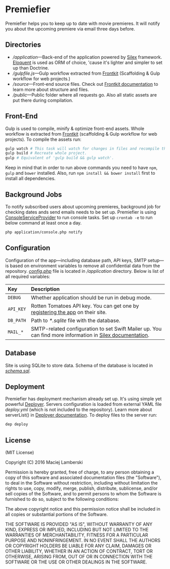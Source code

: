# Premiefier

Premiefier helps you to keep up to date with movie premieres. It will notify you about the upcoming premiere via email three days before.

## Directories

* _/application_—Back-end of the application powered by [Silex](https://github.com/silexphp/Silex) framework. [Eloquent](https://laravel.com/docs/eloquent) is used as ORM of choice, 'cause it's lighter and simpler to set up than Doctrine.
* _/gulpfile.js_—Gulp workflow extracted from [Frontkit](https://github.com/lamberski/frontkit) (Scaffolding & Gulp workflow for web projects.)
* _/source_—Front-end source files. Check out [Frontkit documentation](https://github.com/lamberski/frontkit/blob/master/README.md) to learn more about structure and files.
* _/public_—Public folder where all requests go. Also all static assets are put there during compilation.

## Front-End

Gulp is used to compile, minify & optimize front-end assets. Whole workflow is extracted from [Frontkit](https://github.com/lamberski/frontkit) (scaffolding & Gulp workflow for web projects). To compile the assets run:

```bash
gulp watch # This task will watch for changes in files and recompile them as needed.
gulp build # Recreate whole project.
gulp # Equivalent of 'gulp build && gulp watch'.
```

Keep in mind that in order to run above commands you need to have `npm`, `gulp` and `bower` installed.  Also, run `npm install && bower install` first to install all dependencies.

## Background Jobs

To notify subscribed users about upcoming premieres, background job for checking dates ands send emails needs to be set up. Premiefier is using [ConsoleServiceProvider](https://github.com/KnpLabs/ConsoleServiceProvider) to run console tasks. Set up `crontab -e` to run below command at least once a day.

```bash
php application/console.php notify
```

## Configuration

Configuration of the app—including database path, API keys, SMTP setup—is based on environment variables to remove all confidential data from the repository. [_config.php_](application/config.php) file is located in _/application_ directory. Below is list of all required variables:

| Key | Description |
| :--- | :--- |
| `DEBUG`   | Whether application should be run in debug mode. |
| `API_KEY` | Rotten Tomatoes API key. You can get one by [registering the app](http://developer.rottentomatoes.com/) on their site. |
| `DB_PATH` | Path to _*.sqlite_ file with the database. |
| `MAIL_*`  | SMTP-related configuration to set Swift Mailer up. You can find more information in [Silex documentation](http://silex.sensiolabs.org/doc/providers/swiftmailer.html). |

## Database

Site is using SQLite to store data. Schema of the database is located in [_schema.sql_](schema.sql).

## Deployment

Premiefier has deployment mechanism already set up. It's using simple yet powerful [Deployer](http://deployer.org/). Servers configuration is loaded from external YAML file _deploy.yml_ (which is not included to the repository). Learn more about serverList() in [Deployer documentation](http://deployer.org/docs/servers). To deploy files to the server run:

```bash
dep deploy
```

## License

(MIT License)

Copyright (C) 2016 Maciej Lamberski

Permission is hereby granted, free of charge, to any person obtaining a copy of this software and associated documentation files (the "Software"), to deal in the Software without restriction, including without limitation the rights to use, copy, modify, merge, publish, distribute, sublicense, and/or sell copies of the Software, and to permit persons to whom the Software is furnished to do so, subject to the following conditions:

The above copyright notice and this permission notice shall be included in all copies or substantial portions of the Software.

THE SOFTWARE IS PROVIDED "AS IS", WITHOUT WARRANTY OF ANY KIND, EXPRESS OR IMPLIED, INCLUDING BUT NOT LIMITED TO THE WARRANTIES OF MERCHANTABILITY, FITNESS FOR A PARTICULAR PURPOSE AND NONINFRINGEMENT. IN NO EVENT SHALL THE AUTHORS OR COPYRIGHT HOLDERS BE LIABLE FOR ANY CLAIM, DAMAGES OR OTHER LIABILITY, WHETHER IN AN ACTION OF CONTRACT, TORT OR OTHERWISE, ARISING FROM, OUT OF OR IN CONNECTION WITH THE SOFTWARE OR THE USE OR OTHER DEALINGS IN THE SOFTWARE.
